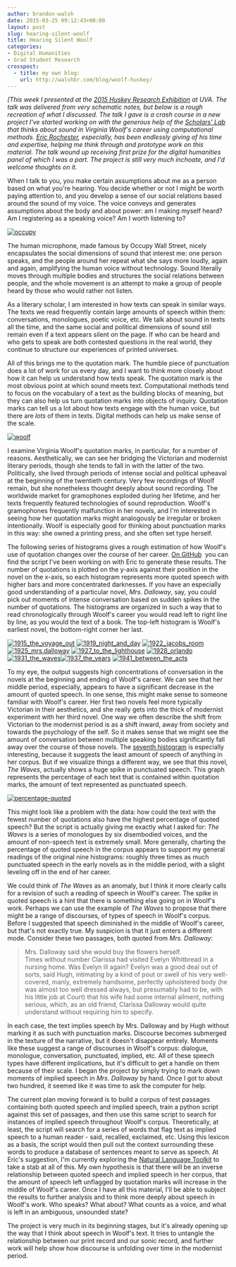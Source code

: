 ```yaml
---
author: brandon-walsh
date: 2015-03-25 09:12:43+00:00
layout: post
slug: hearing-silent-woolf
title: Hearing Silent Woolf
categories:
- Digital Humanities
- Grad Student Research
crosspost:
  - title: my own blog:
    url: http://walshbr.com/blog/woolf-huskey/
---
```


_[This week I presented at the [2015 Huskey Research Exhibition](http://gradcouncil.com/2015-sessions/) at UVA. The talk was delivered from very schematic notes, but below is a rough recreation of what I discussed. The talk I gave is a crash course in a new project I've started working on with the generous help of the [Scholars' Lab](http://scholarslab.org) that thinks about sound in Virginia Woolf's career using computational methods. [Eric Rochester](http://scholarslab.org/people/eric-rochester/), especially, has been endlessly giving of his time and expertise, helping me think through and prototype work on this material. The talk wound up receiving first prize for the digital humanities panel of which I was a part. The project is still very much inchoate, and I'd welcome thoughts on it._

When I talk to you, you make certain assumptions about me as a person based on what you're hearing. You decide whether or not I might be worth paying attention to, and you develop a sense of our social relations based around the sound of my voice. The voice conveys and generates assumptions about the body and about power: am I making myself heard? Am I registering as a speaking voice? Am I worth listening to?

[![occupy](http://static.scholarslab.org/wp-content/uploads/2015/03/occupy-300x199.jpg)](http://static.scholarslab.org/wp-content/uploads/2015/03/occupy.jpg)

The human microphone, made famous by Occupy Wall Street, nicely encapsulates the social dimensions of sound that interest me: one person speaks, and the people around her repeat what she says more loudly, again and again, amplifying the human voice without technology. Sound literally moves through multiple bodies and structures the social relations between people, and the whole movement is an attempt to make a group of people heard by those who would rather not listen.

As a literary scholar, I am interested in how texts can speak in similar ways. The texts we read frequently contain large amounts of speech within them: conversations, monologues, poetic voice, etc. We talk about sound in texts all the time, and the same social and political dimensions of sound still remain even if a text appears silent on the page. If who can be heard and who gets to speak are both contested questions in the real world, they continue to structure our experiences of printed universes.

All of this brings me to the quotation mark. The humble piece of punctuation does a lot of work for us every day, and I want to think more closely about how it can help us understand how texts speak. The quotation mark is the most obvious point at which sound meets text. Computational methods tend to focus on the vocabulary of a text as the building blocks of meaning, but they can also help us turn quotation marks into objects of inquiry. Quotation marks can tell us a lot about how texts engage with the human voice, but there are _lots_ of them in texts. Digital methods can help us make sense of the scale.

[![woolf](http://static.scholarslab.org/wp-content/uploads/2015/03/woolf-219x300.jpg)](http://static.scholarslab.org/wp-content/uploads/2015/03/woolf.jpg)

I examine Virginia Woolf's quotation marks, in particular, for a number of reasons. Aesthetically, we can see her bridging the Victorian and modernist literary periods, though she tends to fall in with the latter of the two. Politically, she lived through periods of intense social and political upheaval at the beginning of the twentieth century. Very few recordings of Woolf remain, but she nonetheless thought deeply about sound recording. The worldwide market for gramophones exploded during her lifetime, and her texts frequently featured technologies of sound reproduction. Woolf's gramophones frequently malfunction in her novels, and I'm interested in seeing how her quotation marks might analogously be irregular or broken intentionally. Woolf is especially good for thinking about punctuation marks in this way: she owned a printing press, and she often set type herself.

The following series of histograms gives a rough estimation of how Woolf's use of quotation changes over the course of her career. [On GitHub](https://github.com/erochest/woolf/commits/master)  you can find the script I've been working on with Eric to generate these results. The number of quotations is plotted on the y-axis against their position in the novel on the x-axis, so each histogram represents more quoted speech with higher bars and more concentrated darknesses. If you have an especially good understanding of a particular novel, _Mrs. Dalloway_, say, you could pick out moments of intense conversation based on sudden spikes in the number of quotations. The histograms are organized in such a way that to read chronologically through Woolf's career you would read left to right line by line, as you would the text of a book. The top-left histogram is Woolf's earliest novel, the bottom-right corner her last.

[![1915_the_voyage_out](http://static.scholarslab.org/wp-content/uploads/2015/03/1915_the_voyage_out-300x225.jpg)](http://static.scholarslab.org/wp-content/uploads/2015/03/1915_the_voyage_out.jpg) [![1919_night_and_day](http://static.scholarslab.org/wp-content/uploads/2015/03/1919_night_and_day-300x225.jpg)](http://static.scholarslab.org/wp-content/uploads/2015/03/1919_night_and_day.jpg) [![1922_jacobs_room](http://static.scholarslab.org/wp-content/uploads/2015/03/1922_jacobs_room-300x225.jpg)](http://static.scholarslab.org/wp-content/uploads/2015/03/1922_jacobs_room.jpg)[![1925_mrs.dalloway](http://static.scholarslab.org/wp-content/uploads/2015/03/1925_mrs.dalloway-300x225.jpg)](http://static.scholarslab.org/wp-content/uploads/2015/03/1925_mrs.dalloway.jpg) [![1927_to_the_lighthouse](http://static.scholarslab.org/wp-content/uploads/2015/03/1927_to_the_lighthouse-300x225.jpg)](http://static.scholarslab.org/wp-content/uploads/2015/03/1927_to_the_lighthouse.jpg) [![1928_orlando](http://static.scholarslab.org/wp-content/uploads/2015/03/1928_orlando-300x225.jpg)](http://static.scholarslab.org/wp-content/uploads/2015/03/1928_orlando.jpg)[![1931_the_waves](http://static.scholarslab.org/wp-content/uploads/2015/03/1931_the_waves-300x225.jpg)](http://static.scholarslab.org/wp-content/uploads/2015/03/1931_the_waves.jpg)[![1937_the_years](http://static.scholarslab.org/wp-content/uploads/2015/03/1937_the_years-300x225.jpg)](http://static.scholarslab.org/wp-content/uploads/2015/03/1937_the_years.jpg) [![1941_between_the_acts](http://static.scholarslab.org/wp-content/uploads/2015/03/1941_between_the_acts-300x225.jpg)](http://static.scholarslab.org/wp-content/uploads/2015/03/1941_between_the_acts.jpg)

To my eye, the output suggests high concentrations of conversation in the novels at the beginning and ending of Woolf's career. We can see that her middle period, especially, appears to have a significant decrease in the amount of quoted speech. In one sense, this might make sense to someone familiar with Woolf's career. Her first two novels feel more typically Victorian in their aesthetics, and she really gets into the thick of modernist experiment with her third novel. One way we often describe the shift from Victorian to the modernist period is as a shift inward, away from society and towards the psychology of the self. So it makes sense that we might see the amount of conversation between multiple speaking bodies significantly fall away over the course of those novels. The [seventh histogram](http://static.scholarslab.org/wp-content/uploads/2015/03/1931_the_waves.jpg) is especially interesting, because it suggests the least amount of speech of anything in her corpus. But if we visualize things a different way, we see that this novel, _The Waves_, actually shows a huge spike in punctuated speech. This graph represents the percentage of each text that is contained within quotation marks, the amount of text represented as punctuated speech.

[![percentage-quoted](http://static.scholarslab.org/wp-content/uploads/2015/03/percentage-quoted.jpg)](http://static.scholarslab.org/wp-content/uploads/2015/03/percentage-quoted.jpg)

This might look like a problem with the data: how could the text with the fewest number of quotations also have the highest percentage of quoted speech? But the script is actually giving me exactly what I asked for: _The Waves_ is a series of monologues by six disembodied voices, and the amount of non-speech text is extremely small. More generally, charting the percentage of quoted speech in the corpus appears to support my general readings of the original nine histograms: roughly three times as much punctuated speech in the early novels as in the middle period, with a slight leveling off in the end of her career.

We could think of _The Waves_ as an anomaly, but I think it more clearly calls for a revision of such a reading of speech in Woolf's career. The spike in quoted speech is a hint that there is something else going on in Woolf's work. Perhaps we can use the example of _The Waves_ to propose that there might be a range of discourses, of types of speech in Woolf's corpus. Before I suggested that speech diminished in the middle of Woolf's career, but that's not exactly true. My suspicion is that it just enters a different mode. Consider these two passages, both quoted from _Mrs. Dalloway_:


> Mrs. Dalloway said she would buy the flowers herself. <br>
Times without number Clarissa had visited Evelyn Whitbread in a nursing home. Was Evelyn ill again? Evelyn was a good deal out of sorts, said Hugh, intimating by a kind of pout or swell of his very well-covered, manly, extremely handsome, perfectly upholstered body (he was almost too well dressed always, but presumably had to be, with his little job at Court) that his wife had some internal ailment, nothing serious, which, as an old friend, Clarissa Dalloway would quite understand without requiring him to specify.


In each case, the text implies speech by Mrs. Dalloway and by Hugh without marking it as such with punctuation marks. Discourse becomes submerged in the texture of the narrative, but it doesn't disappear entirely. Moments like these suggest a range of discourses in Woolf's corpus: dialogue, monologue, conversation, punctuated, implied, etc. All of these speech types have different implications, but it's difficult to get a handle on them because of their scale. I began the project by simply trying to mark down moments of implied speech in _Mrs. Dalloway_ by hand. Once I got to about two hundred, it seemed like it was time to ask the computer for help.

The current plan moving forward is to build a corpus of test passages containing both quoted speech and implied speech, train a python script against this set of passages, and then use this same script to search for instances of implied speech throughout Woolf's corpus. Theoretically, at least, the script will search for a series of words that flag text as implied speech to a human reader - said, recalled, exclaimed, etc. Using this lexicon as a basis, the script would then pull out the context surrounding these words to produce a database of sentences meant to serve as speech. At Eric's suggestion, I'm currently exploring the [Natural Language Toolkit](http://www.nltk.org/) to take a stab at all of this. My own hypothesis is that there will be an inverse relationship between quoted speech and implied speech in her corpus, that the amount of speech left unflagged by quotation marks will increase in the middle of Woolf's career. Once I have all this material, I'll be able to subject the results to further analysis and to think more deeply about speech in Woolf's work. Who speaks? What about? What counts as a voice, and what is left in an ambiguous, unsounded state?

The project is very much in its beginning stages, but it's already opening up the way that I think about speech in Woolf's text. It tries to untangle the relationship between our print record and our sonic record, and further work will help show how discourse is unfolding over time in the modernist period.
